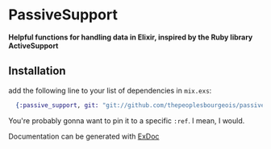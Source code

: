 # PassiveSupport

**Helpful functions for handling data in Elixir, inspired by the Ruby library ActiveSupport**

## Installation

add the following line to your list of dependencies in `mix.exs`:

```elixir
  {:passive_support, git: "git://github.com/thepeoplesbourgeois/passive_support"},
```

You're probably gonna want to pin it to a specific `:ref`. I mean, I would.

Documentation can be generated with [ExDoc](https://github.com/elixir-lang/ex_doc)
